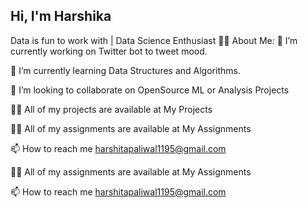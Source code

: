 ## Hi, I'm Harshika

<!--<img width="2600" height="782" alt="68747470733a2f2f692e696d6775722e636f6d2f6958754c3148472e706e67" src="https://github.com/user-attachments/assets/5ce8fe45-d1c0-4009-b25e-b55810943571" />

**harshikapaliwal/harshikapaliwal** is a ✨ _special_ ✨ repository because its `README.md` (this file) appears on your GitHub profile.

Here are some ideas to get you started:

- 🔭 I’m currently working on ...
- 🌱 I’m currently learning ...
- 👯 I’m looking to collaborate on ...
- 🤔 I’m looking for help with ...
- 💬 Ask me about ...
- 📫 How to reach me: ...
- 😄 Pronouns: ...
- ⚡ Fun fact: ...
-->

Data is fun to work with | Data Science Enthusiast
🙋‍♂️ About Me:
🔭 I’m currently working on Twitter bot to tweet mood.

🌱 I’m currently learning Data Structures and Algorithms.

👯 I’m looking to collaborate on OpenSource ML or Analysis Projects

👨‍💻 All of my projects are available at My Projects

👨‍💻 All of my assignments are available at My Assignments

📫 How to reach me harshitapaliwal1195@gmail.com


👨‍💻 All of my assignments are available at My Assignments

📫 How to reach me harshitapaliwal1195@gmail.com


